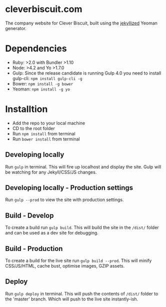 # cleverbiscuit.com

The company website for Clever Biscuit, built using the [jekyllized](https://github.com/sondr3/generator-jekyllized) Yeoman generator.

# Dependencies

- Ruby: >2.0 with Bundler >1.10
- Node: >4.2 and Yo >1.7.0
- Gulp: Since the release candidate is running Gulp 4.0 you need to install gulp-cli: `npm install gulp-cli -g`
- Bower: `npm install -g bower`
- Yeoman: `npm install -g yo`

# Installtion

- Add the repo to your local machine
- CD to the root folder
- Run `npm install` from terminal
- Run `bower install` from terminal

## Developing locally

Run `gulp` in terminal. This will fire up localhost and display the site. Gulp will be watching for any Jekyll/CSS/JS changes.

## Developing locally - Production settings

Run `gulp --prod` to view the site with production settings.

## Build - Develop

To create a build run `gulp build`. This will build the site in the `/dist/` folder and can be used as a dev site for debugging.

## Build - Production

To create a build for the live site run `gulp build --prod`. This will minify CSS/JS/HTML, cache bust, optimise images, GZIP assets.

## Deploy

Run `gulp deploy` in terminal. This will push the contents of `/dist/` folder to the 'master' branch. Which will push to the live site instantly-ish.
